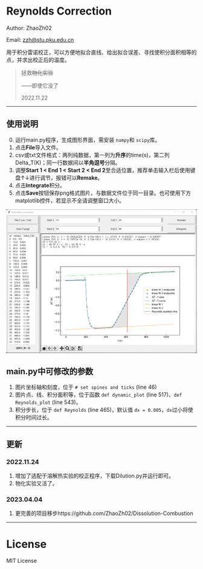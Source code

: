 # Reynolds Correction

Author: ZhaoZh02

Email: zzh@stu.pku.edu.cn

用于积分雷诺校正，可以方便地拟合直线、给出拟合误差、寻找使积分面积相等的点，并求出校正后的温度。

> 拯救~~物化实验~~
>
> ——即使它没了
>
> 2022.11.22

---

## 使用说明

0. 运行main.py程序，生成图形界面，需安装 `numpy`和 `scipy`库。
1. 点击**File**导入文件。
2. csv或txt文件格式：两列纯数据，第一列为**升序**的time(s)，第二列Delta_T(K)；同一行数据间以**半角逗号**分隔。
3. 调整**Start 1 < End 1 < Start 2 < End 2**至合适位置，推荐单击输入栏后使用键盘↑↓进行调节，报错可以**Remake**。
4. 点击**Integrate**积分。
5. 点击**Save**按钮保存png格式图片，与数据文件位于同一目录。也可使用下方matplotlib控件，若显示不全请调整窗口大小。

![1669200345540](Markdown_Image/1669200345540.png)

## main.py中可修改的参数

1. 图片坐标轴和刻度，位于 `# set spines and ticks` (line 46)
2. 图片点、线、积分面积等，位于函数 `def dynamic_plot` (line 517)、`def Reynolds_plot` (line 543)。
3. 积分步长，位于 `def Reynolds` (line 465)，默认值 `dx = 0.005`，`dx`过小将使积分时间过长。

---

## 更新

### 2022.11.24

1. 增加了适配于溶解热实验的校正程序，下载Dilution.py并运行即可。
2. 物化实验又活了。

### 2023.04.04

1. 更完善的项目移步https://github.com/ZhaoZh02/Dissolution-Combustion

---

# License

MIT License
